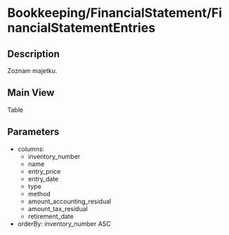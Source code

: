 # Bookkeeping/FinancialStatement/FinancialStatementEntries

## Description

Zoznam majetku.

## Main View

Table

## Parameters

* columns:
  * inventory_number
  * name
  * entry_price
  * entry_date
  * type
  * method
  * amount_accounting_residual
  * amount_tax_residual
  * retirement_date
* orderBy: inventory_number ASC
